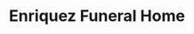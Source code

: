 ---
title: "Enriquez Funeral Home"
url: /urdaneta-city/enriquez-funeral-home/
shop: funeral directors
---